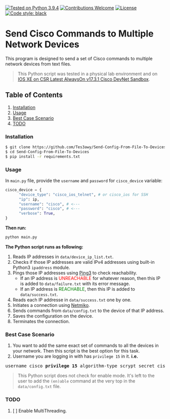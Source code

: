 [![Tested on Python 3.9.4](https://img.shields.io/badge/Tested%20-Python%203.9.4-blue.svg?logo=python)](https://www.python.org/downloads)
[![Contributions Welcome](https://img.shields.io/static/v1.svg?label=Contributions&message=Welcome&color=7206BB)]()
[![License](https://img.shields.io/github/license/Tes3awy/Send-Config-From-File-To-Devices)](https://github.com/Tes3awy/Send-Config-From-File-To-Devices/blob/main/LICENSE)
[![Code style: black](https://img.shields.io/badge/code%20style-black-000000.svg)](https://github.com/psf/black)

# Send Cisco Commands to Multiple Network Devices

This program is designed to send a set of Cisco commands to multiple network devices from text files.

> This Python script was tested in a physical lab environment and on [IOS XE on CSR Latest AlwaysOn v17.3.1 Cisco DevNet Sandbox](https://devnetsandbox.cisco.com/RM/Diagram/Index/7b4d4209-a17c-4bc3-9b38-f15184e53a94?diagramType=Topology).

## Table of Contents

1. [Installation](#installation)
2. [Usage](#usage)
3. [Best Case Scenario](#best-case-scenario)
4. [TODO](#todo)

### Installation

```bash
$ git clone https://github.com/Tes3awy/Send-Config-From-File-To-Devices.git
$ cd Send-Config-From-File-To-Devices
$ pip install -r requirements.txt
```

### Usage

In `main.py` file, provide the `username` and `password` for `cisco_device` variable:

```python
cisco_device = {
      "device_type": "cisco_ios_telnet", # or cisco_ios for SSH
      "ip": ip,
      "username": "cisco", # <---
      "password": "cisco", # <---
      "verbose": True,
}
```

**Then run:**

```python
python main.py
```

**The Python script runs as following:**

1. Reads IP addresses in `data/device_ip_list.txt`.
2. Checks if those IP addresses are valid IPv4 addresses using built-in Python3 `ipaddress` module.
3. Pings those IP addresses using [Ping3](https://github.com/kyan001/ping3) to check reachability.
   - If an IP address is <span style="color: red;">UNREACHABLE</span> for whatever reason, then this IP is added to `data/failure.txt` with its error message.
   - If an IP address is <span style="color: green;">REACHABLE</span>, then this IP is added to `data/success.txt`.
4. Reads each IP addresse in `data/success.txt` one by one.
5. Initiates a connection using [Netmiko](https://github.com/ktbyers/netmiko).
6. Sends commands from `data/config.txt` to the device of that IP address.
7. Saves the configuration on the device.
8. Terminates the connection.

### Best Case Scenario

1. You want to add the same exact set of commands to all the devices in your network. Then this script is the best option for this task.
2. Username you are logging in with has `privilege 15` in it. **i.e.**

<pre>
username cisco <strong>privilege 15</strong> algorithm-type scrypt secret cisco
</pre>

> This Python script does not check for enable mode. It's left to the user to add the `(en)able` command at the very top in the `data/config.txt` file.

### TODO

1. [ ] Enable MultiThreading.
